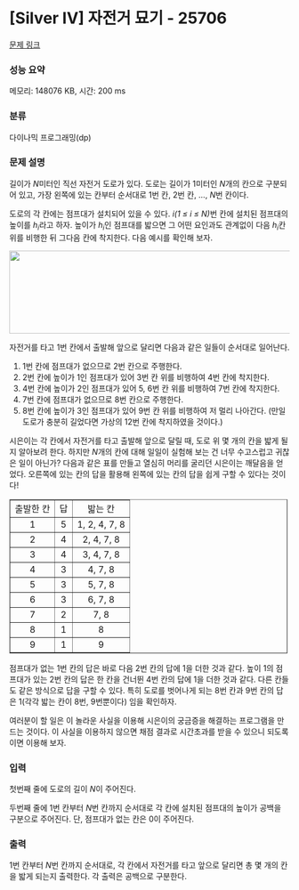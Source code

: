 # [Silver IV] 자전거 묘기 - 25706 

[문제 링크](https://www.acmicpc.net/problem/25706) 

### 성능 요약

메모리: 148076 KB, 시간: 200 ms

### 분류

다이나믹 프로그래밍(dp)

### 문제 설명

<p>길이가 <em>N</em>미터인 직선 자전거 도로가 있다. 도로는 길이가 1미터인 <em>N</em>개의 칸으로 구분되어 있고, 가장 왼쪽에 있는 칸부터 순서대로 1번 칸, 2번 칸, …, <em>N</em>번 칸이다.</p>

<p>도로의 각 칸에는 점프대가 설치되어 있을 수 있다. <em>i(1 ≤ i ≤ N)</em>번 칸에 설치된 점프대의 높이를 <em>h<sub>i</sub></em>라고 하자. 높이가 <em>h<sub>i</sub></em>인 점프대를 밟으면 그 어떤 요인과도 관계없이 다음 <em>h<sub>i</sub></em>칸 위를 비행한 뒤 그다음 칸에 착지한다. 다음 예시를 확인해 보자.</p>

<p style="text-align: center;"><img alt="" src="https://upload.acmicpc.net/0dce84cd-42a2-47f2-9052-404dc651145a/-/preview/" style="height: 149px; width: 640px;"></p>

<p>자전거를 타고 1번 칸에서 출발해 앞으로 달리면 다음과 같은 일들이 순서대로 일어난다.</p>

<ol>
	<li>1번 칸에 점프대가 없으므로 2번 칸으로 주행한다.</li>
	<li>2번 칸에 높이가 1인 점프대가 있어 3번 칸 위를 비행하여 4번 칸에 착지한다.</li>
	<li>4번 칸에 높이가 2인 점프대가 있어 5, 6번 칸 위를 비행하여 7번 칸에 착지한다.</li>
	<li>7번 칸에 점프대가 없으므로 8번 칸으로 주행한다.</li>
	<li>8번 칸에 높이가 3인 점프대가 있어 9번 칸 위를 비행하여 저 멀리 나아간다. (만일 도로가 충분히 길었다면 가상의 12번 칸에 착지하였을 것이다.)</li>
</ol>

<p>시은이는 각 칸에서 자전거를 타고 출발해 앞으로 달릴 때, 도로 위 몇 개의 칸을 밟게 될지 알아보려 한다. 하지만 <em>N</em>개의 칸에 대해 일일이 실험해 보는 건 너무 수고스럽고 귀찮은 일이 아닌가? 다음과 같은 표를 만들고 열심히 머리를 굴리던 시은이는 깨달음을 얻었다. 오른쪽에 있는 칸의 답을 활용해 왼쪽에 있는 칸의 답을 쉽게 구할 수 있다는 것이다!</p>

<table align="center" border="1" cellpadding="1" cellspacing="1" class="table table-bordered" style="width: 500px;">
	<tbody>
		<tr>
			<td style="text-align: center;">출발한 칸</td>
			<td style="text-align: center;">답</td>
			<td style="text-align: center;">밟는 칸</td>
		</tr>
		<tr>
			<td style="text-align: center;">1</td>
			<td style="text-align: center;">5</td>
			<td style="text-align: center;">1, 2, 4, 7, 8</td>
		</tr>
		<tr>
			<td style="text-align: center;">2</td>
			<td style="text-align: center;">4</td>
			<td style="text-align: center;">2, 4, 7, 8</td>
		</tr>
		<tr>
			<td style="text-align: center;">3</td>
			<td style="text-align: center;">4</td>
			<td style="text-align: center;">3, 4, 7, 8</td>
		</tr>
		<tr>
			<td style="text-align: center;">4</td>
			<td style="text-align: center;">3</td>
			<td style="text-align: center;">4, 7, 8</td>
		</tr>
		<tr>
			<td style="text-align: center;">5</td>
			<td style="text-align: center;">3</td>
			<td style="text-align: center;">5, 7, 8</td>
		</tr>
		<tr>
			<td style="text-align: center;">6</td>
			<td style="text-align: center;">3</td>
			<td style="text-align: center;">6, 7, 8</td>
		</tr>
		<tr>
			<td style="text-align: center;">7</td>
			<td style="text-align: center;">2</td>
			<td style="text-align: center;">7, 8</td>
		</tr>
		<tr>
			<td style="text-align: center;">8</td>
			<td style="text-align: center;">1</td>
			<td style="text-align: center;">8</td>
		</tr>
		<tr>
			<td style="text-align: center;">9</td>
			<td style="text-align: center;">1</td>
			<td style="text-align: center;">9</td>
		</tr>
	</tbody>
</table>

<p>점프대가 없는 1번 칸의 답은 바로 다음 2번 칸의 답에 1을 더한 것과 같다. 높이 1의 점프대가 있는 2번 칸의 답은 한 칸을 건너뛴 4번 칸의 답에 1을 더한 것과 같다. 다른 칸들도 같은 방식으로 답을 구할 수 있다. 특히 도로를 벗어나게 되는 8번 칸과 9번 칸의 답은 1(각각 밟는 칸이 8번, 9번뿐이다) 임을 확인하자.</p>

<p>여러분이 할 일은 이 놀라운 사실을 이용해 시은이의 궁금증을 해결하는 프로그램을 만드는 것이다. 이 사실을 이용하지 않으면 채점 결과로 시간초과를 받을 수 있으니 되도록이면 이용해 보자.</p>

### 입력 

 <p>첫번째 줄에 도로의 길이 <em>N</em>이 주어진다.</p>

<p>두번째 줄에 1번 칸부터 <em>N</em>번 칸까지 순서대로 각 칸에 설치된 점프대의 높이가 공백을 구분으로 주어진다. 단, 점프대가 없는 칸은 0이 주어진다.</p>

### 출력 

 <p>1번 칸부터 <em>N</em>번 칸까지 순서대로, 각 칸에서 자전거를 타고 앞으로 달리면 총 몇 개의 칸을 밟게 되는지 출력한다. 각 출력은 공백으로 구분한다.</p>

